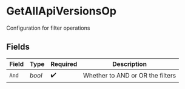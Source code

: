 # GetAllApiVersionsOp

Configuration for filter operations


## Fields

| Field                            | Type                             | Required                         | Description                      |
| -------------------------------- | -------------------------------- | -------------------------------- | -------------------------------- |
| `And`                            | *bool*                           | :heavy_check_mark:               | Whether to AND or OR the filters |